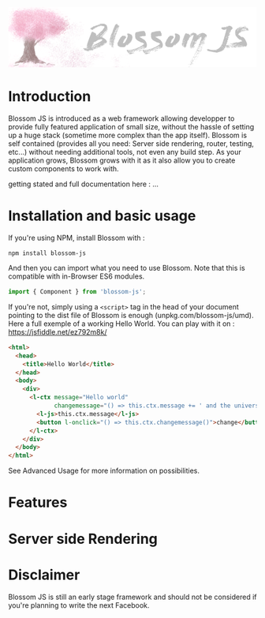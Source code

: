 ![alt text](https://github.com/azukaar/blossom-js/raw/master/header.png "Blossom JS")

# Introduction

Blossom JS is introduced as a web framework allowing developper to provide fully featured application of small size, without the hassle of setting up a huge stack (sometime more complex than the app itself). Blossom is self contained (provides all you need: Server side rendering, router, testing, etc...) without needing additional tools, not even any build step. As your application grows, Blossom grows with it as it also allow you to create custom components to work with.

getting stated and full documentation here : ...

# Installation and basic usage

If you're using NPM, install Blossom with : 

```
npm install blossom-js
```

And then you can import what you need to use Blossom. Note that this is compatible with in-Browser ES6 modules.

```javascript
import { Component } from 'blossom-js';
```

If you're not, simply using a `<script>` tag in the head of your document pointing to the dist file of Blossom is enough (unpkg.com/blossom-js/umd).
Here a full exemple of a working Hello World. You can play with it on : https://jsfiddle.net/ez792m8k/

```html
<html>
  <head>
    <title>Hello World</title>
  </head>
  <body>
    <div>
      <l-ctx message="Hello world"
             changemessage="() => this.ctx.message += ' and the universe'">
        <l-js>this.ctx.message</l-js>
        <button l-onclick="() => this.ctx.changemessage()">change</button>
      </l-ctx>
    </div>
  </body>
</html>
```

See Advanced Usage for more information on possibilities.

# Features

# Server side Rendering

# Disclaimer

Blossom JS is still an early stage framework and should not be considered if you're planning to write the next Facebook.
